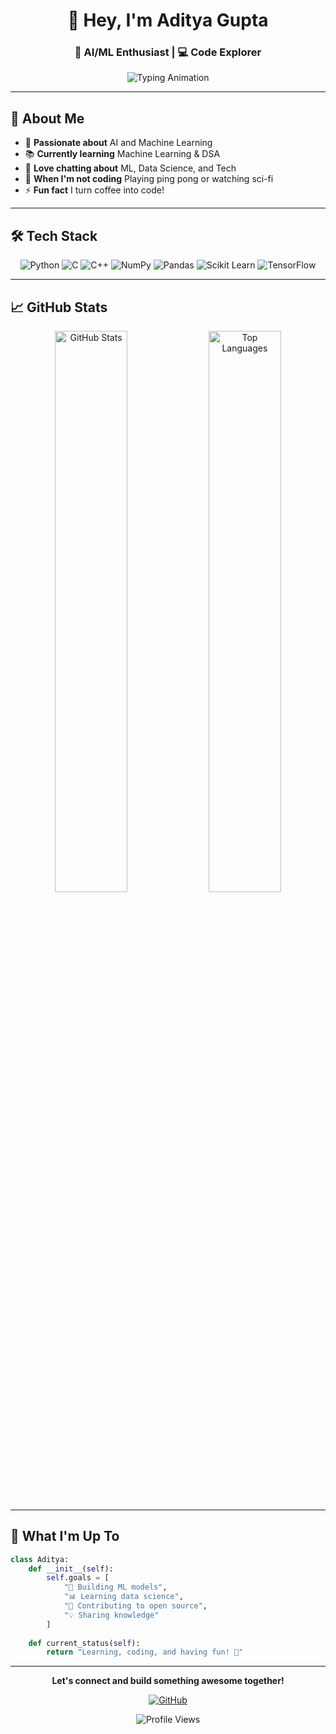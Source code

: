 <div align="center">
  <h1>👋 Hey, I'm Aditya Gupta</h1>
  <h3>🤖 AI/ML Enthusiast | 💻 Code Explorer</h3>
</div>

<div align="center">
  <img src="https://readme-typing-svg.herokuapp.com?font=Fira+Code&size=22&duration=3000&pause=1000&color=36BCF7&center=true&vCenter=true&width=500&lines=Welcome+to+my+profile!;AI%2FML+Student;Always+Learning;Building+Cool+Stuff" alt="Typing Animation" />
</div>

---

## 🚀 About Me

- 🎯 **Passionate about** AI and Machine Learning
- 📚 **Currently learning** Machine Learning & DSA
- 💬 **Love chatting about** ML, Data Science, and Tech
- 🏓 **When I'm not coding** Playing ping pong or watching sci-fi
- ⚡ **Fun fact** I turn coffee into code!

---

## 🛠️ Tech Stack

<div align="center">

![Python](https://img.shields.io/badge/Python-3776AB?style=for-the-badge&logo=python&logoColor=white)
![C](https://img.shields.io/badge/C-00599C?style=for-the-badge&logo=c&logoColor=white)
![C++](https://img.shields.io/badge/C++-00599C?style=for-the-badge&logo=cplusplus&logoColor=white)
![NumPy](https://img.shields.io/badge/NumPy-013243?style=for-the-badge&logo=numpy&logoColor=white)
![Pandas](https://img.shields.io/badge/Pandas-150458?style=for-the-badge&logo=pandas&logoColor=white)
![Scikit Learn](https://img.shields.io/badge/Scikit_Learn-F7931E?style=for-the-badge&logo=scikit-learn&logoColor=white)
![TensorFlow](https://img.shields.io/badge/TensorFlow-FF6F00?style=for-the-badge&logo=tensorflow&logoColor=white)

</div>

---

## 📈 GitHub Stats

<div align="center">
  <img src="https://github-readme-stats.vercel.app/api?username=AdityaGupta-debug&show_icons=true&theme=radical&hide_border=true" width="48%" alt="GitHub Stats"/>
  <img src="https://github-readme-stats.vercel.app/api/top-langs/?username=AdityaGupta-debug&layout=compact&theme=radical&hide_border=true" width="48%" alt="Top Languages"/>
</div>

---

## 🎯 What I'm Up To

```python
class Aditya:
    def __init__(self):
        self.goals = [
            "🤖 Building ML models",
            "📊 Learning data science", 
            "🔧 Contributing to open source",
            "💡 Sharing knowledge"
        ]
    
    def current_status(self):
        return "Learning, coding, and having fun! 🚀"
```

---

<div align="center">
  
  **Let's connect and build something awesome together!**
  
  [![GitHub](https://img.shields.io/badge/GitHub-100000?style=for-the-badge&logo=github&logoColor=white)](https://github.com/AdityaGupta-debug)
  
  ![Profile Views](https://komarev.com/ghpvc/?username=AdityaGupta-debug&color=blueviolet&style=flat)
  
</div>
